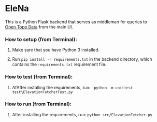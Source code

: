 # EleNa
This is a Python Flask backend that serves as middleman for queries to [Open Topo Data](https://www.opentopodata.org/) from the main UI.

### How to setup (from Terminal):

1. Make sure that you have Python 3 installed.

2. Run `pip install -r requirements.txt` in the backend directory, which contains the `requirements.txt` requirement file.

### How to test (from Terminal):

1. AfAfter installing the requirements, run: ` python -m unittest test\ElevationFetcherTest.py`

### How to run (from Terminal):

1. After installing the requirements, run:
   `python src/ElevationFetcher.py`
